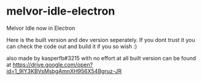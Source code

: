 # melvor-idle-electron
Melvor Idle now in Electron

Here is the built version and dev version seperately.
If you dont trust it you can check the code out and build it if you so wish :)

also made by kasperfb#3215 with no effort at all
built version can be found at https://drive.google.com/open?id=1_9IY3KBVsMsbgAmnXH956X54Bgruz-JR
